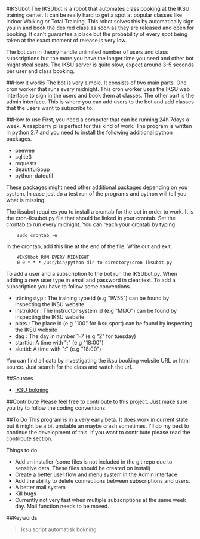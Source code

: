 #IKSUbot
The IKSUbot is a robot that automates class booking at the IKSU training center. It can be really hard to get a spot at popular classes like Indoor Walking or Total Training. This robot solves this by automatically sign you in and book the desired class as soon as they are released and open for booking. It can't guarantee a place but the probability of every spot being taken at the exact moment of release is very low.

The bot can in theory handle unlimited number of users and class subscriptions but the more you have the longer time you need and other bot might steal seats. The IKSU server is quite slow, expect around 3-5 seconds per user and class booking.

##How it works
The bot is very simple. It consists of two main parts. One cron worker that runs every midnight. This cron worker uses the IKSU web interface to sign in the users and book them at classes. The other part is the admin interface. This is where you can add users to the bot and add classes that the users want to subscribe to.

##How to use
First, you need a computer that can be running 24h 7days a week. A raspberry pi is perfect for this kind of work. The program is written in python 2.7 and you need to install the following additional python packages.

 - peewee
 - sqlite3
 - requests
 - BeautifulSoup
 - python-dateutil

These packages might need other additional packages depending on you system. In case just do a test run of the programs and python will tell you what is missing.

The iksubot requires you to install a crontab for the bot in order to work. It is the cron-iksubot.py file that should be linked in your crontab. Set the crontab to run every midnight. You can reach your crontab by typing

```
	sudo crontab -e
```
	
In the crontab, add this line at the end of the file. Write out and exit.

```
	#IKSUbot RUN EVERY MIDNIGHT
	0 0 * * * /usr/bin/python dir-to-directory/cron-iksubot.py
```

To add a user and a subscription to the bot run the IKSUbot.py. When adding a new user type in email and password in clear text. To add a subscription you have to follow some conventions.

 - träningstyp : The training type id (e.g "IW55") can be found by inspecting the IKSU website
 - instruktör : The instructor system id (e.g "MIJO") can be found by inspecting the IKSU website
 - plats : The place id (e.g "100" for iksu sport) can be found by inspecting the IKSU website
 - dag : The day in number 1-7 (e.g "2" for tuesday)
 - starttid: A time with ":" (e.g "18:00")
 - sluttid: A time with ":" (e.g "18:00")

You can find all data by investigating the iksu booking website URL or html source. Just search for the class and watch the url.

##Sources

 - [IKSU bokning](http://bokning.iksu.se)

##Contribute
Please feel free to contribute to this project. Just make sure you try to follow the coding conventions.

##To Do
This program is in a very early beta. It does work in current state but it might be a bit unstable an maybe crash sometimes. I'll do my best to continue the development of this. If you want to contribute please read the contribute section.

Things to do

 - Add an installer (some files is not included in the git repo due to sensitive data. These files should be created on install)
 - Create a better user flow and menu system in the Admin interface
 - Add the ability to delete connections between subscriptions and users.
 - A better mail system
 - Kill bugs
 - Currently not very fast when multiple subscriptions at the same week day. Mail function needs to be moved.

##Keywords
> Iksu script automatisk bokning